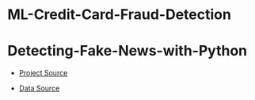 # ML-Credit-Card-Fraud-Detection

# Detecting-Fake-News-with-Python


- [Project Source](https://www.geeksforgeeks.org/ml-credit-card-fraud-detection/)

- [Data Source](https://www.kaggle.com/datasets/mlg-ulb/creditcardfraud?resource=download) 
